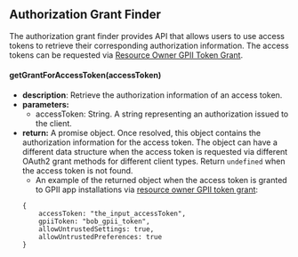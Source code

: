 ## Authorization Grant Finder

The authorization grant finder provides API that allows users to use access tokens to retrieve their corresponding authorization information. The access tokens can be requested via [Resource Owner GPII Token Grant](https://wiki.gpii.net/w/GPII_OAuth_2_Guide#Resource_Owner_GPII_Token_Grant).

#### getGrantForAccessToken(accessToken)
* **description**: Retrieve the authorization information of an access token.
* **parameters:**
    * accessToken: String. A string representing an authorization issued to the
    client.
* **return:** A promise object. Once resolved, this object contains the authorization information for the access token. The object can have a different data structure when the access token is requested via different OAuth2 grant methods for different client types. Return `undefined` when the access token is not found.
    - An example of the returned object when the access token is granted to GPII app installations via [resource owner GPII token grant](https://wiki.gpii.net/w/GPII_OAuth_2_Guide#Resource_Owner_GPII_Token_Grant):
    ```
    {
        accessToken: "the_input_accessToken",
        gpiiToken: "bob_gpii_token",
        allowUntrustedSettings: true,
        allowUntrustedPreferences: true
    }
    ```
